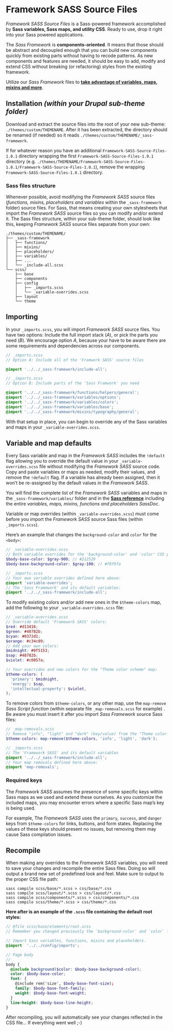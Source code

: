 
Framework SASS Source Files
==========

*Framework SASS Source Files* is a Sass-powered framework accomplished by **Sass variables, Sass maps, and utility CSS**. Ready to use, drop it right into your Sass powered applications.

The  *Sass Framework*  is  **components-oriented**. It means that those should be abstract and decoupled enough that you can build new components quickly from existing parts without having to recode patterns. As new components and features are needed, it should be easy to add, modify and extend CSS without breaking (or refactoring) styles from the existing framework.

Utilize our  _Sass Framework_  files to  [**take advantage of variables, maps, mixins and more**](SASS-REFERENCE.md).

## Installation *(within your Drupal sub-theme folder)*

Download and extract the source files into the root of your new sub-theme: `./themes/custom/THEMENAME`. After it has been extracted, the directory should be renamed (if needed) so it reads `./themes/custom/THEMENAME/_sass-framework`.

If for whatever reason you have an additional `Framework-SASS-Source-Files-1.0.1` directory wrapping the first `Framework-SASS-Source-Files-1.0.1` directory (e.g. `./themes/THEMENAME/Framework-SASS-Source-Files-1.0.1/Framework-SASS-Source-Files-1.0.1`), remove the wrapping `Framework-SASS-Source-Files-1.0.1` directory.

### Sass files structure

Whenever possible, avoid modifying the *Framework SASS* source files (*functions, mixins, placeholders and variables* within the `_sass-framework` folder) source files. For Sass, that means creating your own stylesheets that import the *Framework SASS* source files so you can modify and/or extend it. The Sass files structure, within your sub-theme folder, should look like this, keeping *Framework SASS* source files separate from your own:

```plaintext
./themes/custom/THEMENAME/
├── _sass-framework
│   ├── functions/
│   ├── mixins/
│   ├── placeholders/
│   ├── variables/
│   ├── ...
│   └── _include-all.scss
└── scss/
    ├── base
    ├── components
    ├── config
    │   ├── _imports.scss
    │   └── _variable-overrides.scss
    ├── layout
    └── theme
```

## Importing

In your `_imports.scss`, you will import *Framework SASS* source files. You have two options: Include the full import stack (*A*), or pick the parts you need (*B*). We encourage option *A*, because your have to be aware there are some requirements and dependencies across our components.

```scss
// _imports.scss
// Option A: Include all of the 'Framwork SASS' source files

@import '../../_sass-framework/include-all';
```

```scss
// _imports.scss
// Option B: Include parts of the 'Sass Framwork' you need

@import '../../_sass-framework/functions/helpers/general';
@import '../../_sass-framework/variables/options';
@import '../../_sass-framework/variables/colors';
@import '../../_sass-framework/variables/base';
@import '../../_sass-framework/mixins/typography/general';
```

With that setup in place, you can begin to override any of the Sass variables and maps in your `_variable-overrides.scss`.

## Variable and map defaults

Every Sass variable and map in the *Framework SASS* includes the `!default` flag allowing you to override the default value in your `_variable-overrides.scss` file without modifying the *Framework SASS* source code. Copy and paste variables or maps as needed, modify their values, and remove the `!default` flag. If a variable has already been assigned, then it won’t be re-assigned by the default values in the *Framework SASS*.

You will find the complete list of the *Framework SASS* variables and maps in the `_sass-framework/variables/` folder and in the [**Sass reference**](SASS-REFERENCE.md) including the entire *variables, maps, mixins, functions and placeholders SassDoc*.

Variable or map overrides (within `_variable-overrides.scss`) must come before you import the *Framework SASS* source Sass files (within `_imports.scss`).

Here’s an example that changes the `background-color` and `color` for the `<body>`:

```scss
// _variable-overrides.scss
// Both variable overrides for the 'background-color' and 'color' CSS properties:
$body-base-color: $gray-900; // #212529
$body-base-background-color: $gray-100; // #f8f9fa
```

```scss
// _imports.scss
// Your own variable overrides defined here above:
@import 'variable-overrides';
// The 'Sass Framework' and its default variables:
@import '../../_sass-framework/include-all';
```

To modify existing colors and/or add new ones in the `$theme-colors` map, add the following to your `_variable-overrides.scss` file:

```scss
// _variable-overrides.scss
// Override default 'Framework SASS' colors:
$red: #d13416;
$green: #48782b;
$cyan: #0372d1;
$orange: #c34c09;
// Add your own colors:
$midnight: #0f5153;
$sap: #48782b;
$violet: #c0057a;

// Your overrides and new colors for the "Theme color scheme" map:
$theme-colors: (
  'primary': $midnight,
  'energy': $sap,
  'intellectual-property': $violet,
);
```

To remove colors from `$theme-colors`, or any other map, use the `map-remove` *Sass Script function* (within separate file `_map-removals.scss` for example) . Be aware you must insert it after you import *Sass Framework* source Sass files: 

```scss
// _map-removals.scss
// Remove "info", "light" and "dark" (key/value) from the "Theme color scheme" map:
$theme-colors: map-remove($theme-colors, 'info', 'light', 'dark');
```

```scss
// _imports.scss
// The 'Framework SASS' and its default variables
@import '../../_sass-framework/include-all';
// Your map removals defined here above:
@import 'map-removals';
```

### Required keys

The *Framework SASS* assumes the presence of some specific keys within Sass maps as we used and extend these ourselves. As you customize the included maps, you may encounter errors where a specific Sass map’s key is being used.

For example, The *Framework SASS* uses the `primary`, `success`, and `danger` keys from `$theme-colors` for links, buttons, and form states. Replacing the values of these keys should present no issues, but removing them may cause Sass compilation issues.

## Recompile

When making any overrides to the *Framework SASS* variables, you will need to save your changes and recompile the entire Sass files. Doing so will output a brand new set of predefined look and feel. Make sure to output to the proper CSS file path:

```
sass compile scss/base/*.scss > css/base/*.css
sass compile scss/layout/*.scss > css/layout/*.css
sass compile scss/components/*.scss > css/components/*.css
sass compile scss/theme/*.scss > css/theme/*.css
```
**Here after is an example of the `.scss` file containing the default root styles:**

```scss
// @file scss/base/elements/root.scss
// Remember you changed previously the `background-color` and `color` for the `<body>`.

// Import Sass variables, functions, mixins and placeholders.
@import  '../../config/imports';

// Page body
//
body {
  @include background($color: $body-base-background-color);
  color: $body-base-color;
  font: {
    @include rem('size', $body-base-font-size);
    family: $body-base-font-family;
    weight: $body-base-font-weight;
  }
  line-height: $body-base-line-height;
}
```

After recompiling, you will automatically see your changes reflected in the CSS file... If everything went well ;-)